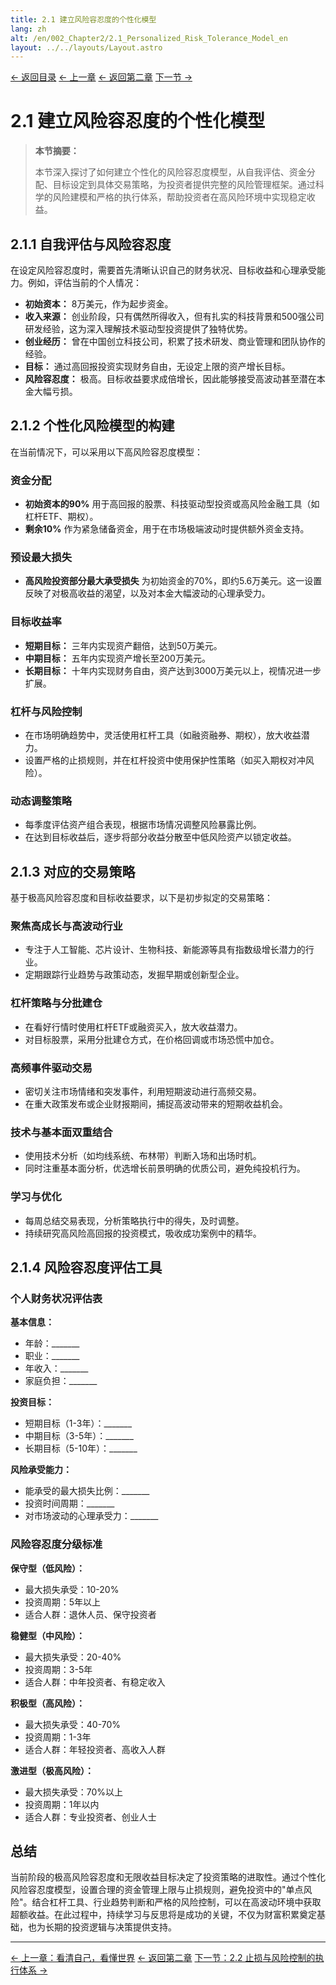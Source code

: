 ```yaml
---
title: 2.1 建立风险容忍度的个性化模型
lang: zh
alt: /en/002_Chapter2/2.1_Personalized_Risk_Tolerance_Model_en
layout: ../../layouts/Layout.astro
---
```


<div class="top-nav">
  <a href="/">← 返回目录</a>
  <a href="/001_Chapter1_Know_Yourself_and_the_World_CN">← 上一章</a>
  <a href="/002_Chapter2_Investment_Psychology_and_Risk_Management_CN">← 返回第二章</a>
  <a href="/002_Chapter2/2.2_Stop_Loss_and_Risk_Control_CN">下一节 →</a>
</div>

# 2.1 建立风险容忍度的个性化模型

> **本节摘要：**
> 
> 本节深入探讨了如何建立个性化的风险容忍度模型，从自我评估、资金分配、目标设定到具体交易策略，为投资者提供完整的风险管理框架。通过科学的风险建模和严格的执行体系，帮助投资者在高风险环境中实现稳定收益。

## 2.1.1 自我评估与风险容忍度

在设定风险容忍度时，需要首先清晰认识自己的财务状况、目标收益和心理承受能力。例如，评估当前的个人情况：

- **初始资本：** 8万美元，作为起步资金。
- **收入来源：** 创业阶段，只有偶然所得收入，但有扎实的科技背景和500强公司研发经验，这为深入理解技术驱动型投资提供了独特优势。
- **创业经历：** 曾在中国创立科技公司，积累了技术研发、商业管理和团队协作的经验。
- **目标：** 通过高回报投资实现财务自由，无设定上限的资产增长目标。
- **风险容忍度：** 极高。目标收益要求成倍增长，因此能够接受高波动甚至潜在本金大幅亏损。

## 2.1.2 个性化风险模型的构建

在当前情况下，可以采用以下高风险容忍度模型：

### 资金分配

- **初始资本的90%** 用于高回报的股票、科技驱动型投资或高风险金融工具（如杠杆ETF、期权）。
- **剩余10%** 作为紧急储备资金，用于在市场极端波动时提供额外资金支持。

### 预设最大损失

- **高风险投资部分最大承受损失** 为初始资金的70%，即约5.6万美元。这一设置反映了对极高收益的渴望，以及对本金大幅波动的心理承受力。

### 目标收益率

- **短期目标：** 三年内实现资产翻倍，达到50万美元。
- **中期目标：** 五年内实现资产增长至200万美元。
- **长期目标：** 十年内实现财务自由，资产达到3000万美元以上，视情况进一步扩展。

### 杠杆与风险控制

- 在市场明确趋势中，灵活使用杠杆工具（如融资融券、期权），放大收益潜力。
- 设置严格的止损规则，并在杠杆投资中使用保护性策略（如买入期权对冲风险）。

### 动态调整策略

- 每季度评估资产组合表现，根据市场情况调整风险暴露比例。
- 在达到目标收益后，逐步将部分收益分散至中低风险资产以锁定收益。

## 2.1.3 对应的交易策略

基于极高风险容忍度和目标收益要求，以下是初步拟定的交易策略：

### 聚焦高成长与高波动行业

- 专注于人工智能、芯片设计、生物科技、新能源等具有指数级增长潜力的行业。
- 定期跟踪行业趋势与政策动态，发掘早期或创新型企业。

### 杠杆策略与分批建仓

- 在看好行情时使用杠杆ETF或融资买入，放大收益潜力。
- 对目标股票，采用分批建仓方式，在价格回调或市场恐慌中加仓。

### 高频事件驱动交易

- 密切关注市场情绪和突发事件，利用短期波动进行高频交易。
- 在重大政策发布或企业财报期间，捕捉高波动带来的短期收益机会。

### 技术与基本面双重结合

- 使用技术分析（如均线系统、布林带）判断入场和出场时机。
- 同时注重基本面分析，优选增长前景明确的优质公司，避免纯投机行为。

### 学习与优化

- 每周总结交易表现，分析策略执行中的得失，及时调整。
- 持续研究高风险高回报的投资模式，吸收成功案例中的精华。

## 2.1.4 风险容忍度评估工具

### 个人财务状况评估表

**基本信息：**
- 年龄：_______
- 职业：_______
- 年收入：_______
- 家庭负担：_______

**投资目标：**
- 短期目标（1-3年）：_______
- 中期目标（3-5年）：_______
- 长期目标（5-10年）：_______

**风险承受能力：**
- 能承受的最大损失比例：_______
- 投资时间周期：_______
- 对市场波动的心理承受力：_______

### 风险容忍度分级标准

**保守型（低风险）：**
- 最大损失承受：10-20%
- 投资周期：5年以上
- 适合人群：退休人员、保守投资者

**稳健型（中风险）：**
- 最大损失承受：20-40%
- 投资周期：3-5年
- 适合人群：中年投资者、有稳定收入

**积极型（高风险）：**
- 最大损失承受：40-70%
- 投资周期：1-3年
- 适合人群：年轻投资者、高收入人群

**激进型（极高风险）：**
- 最大损失承受：70%以上
- 投资周期：1年以内
- 适合人群：专业投资者、创业人士

## 总结

当前阶段的极高风险容忍度和无限收益目标决定了投资策略的进取性。通过个性化风险容忍度模型，设置合理的资金管理上限与止损规则，避免投资中的"单点风险"。结合杠杆工具、行业趋势判断和严格的风险控制，可以在高波动环境中获取超额收益。在此过程中，持续学习与反思将是成功的关键，不仅为财富积累奠定基础，也为长期的投资逻辑与决策提供支持。

---

<div class="bottom-nav">
  <a href="/001_Chapter1_Know_Yourself_and_the_World_CN">← 上一章：看清自己，看懂世界</a>
  <a href="/002_Chapter2_Investment_Psychology_and_Risk_Management_CN">← 返回第二章</a>
  <a href="/002_Chapter2/2.2_Stop_Loss_and_Risk_Control_CN">下一节：2.2 止损与风险控制的执行体系 →</a>
</div> 